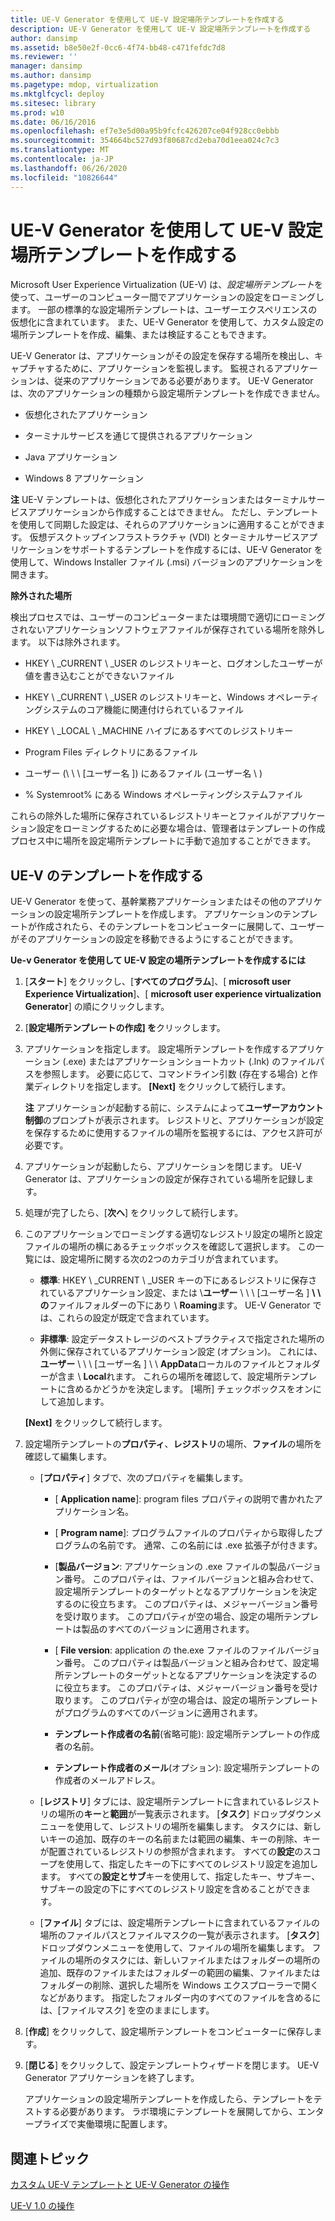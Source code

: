 ```yaml
---
title: UE-V Generator を使用して UE-V 設定場所テンプレートを作成する
description: UE-V Generator を使用して UE-V 設定場所テンプレートを作成する
author: dansimp
ms.assetid: b8e50e2f-0cc6-4f74-bb48-c471fefdc7d8
ms.reviewer: ''
manager: dansimp
ms.author: dansimp
ms.pagetype: mdop, virtualization
ms.mktglfcycl: deploy
ms.sitesec: library
ms.prod: w10
ms.date: 06/16/2016
ms.openlocfilehash: ef7e3e5d00a95b9fcfc426207ce04f928cc0ebbb
ms.sourcegitcommit: 354664bc527d93f80687cd2eba70d1eea024c7c3
ms.translationtype: MT
ms.contentlocale: ja-JP
ms.lasthandoff: 06/26/2020
ms.locfileid: "10826644"
---
```

# UE-V Generator を使用して UE-V 設定場所テンプレートを作成する


Microsoft User Experience Virtualization (UE-V) は、*設定場所テンプレート*を使って、ユーザーのコンピューター間でアプリケーションの設定をローミングします。 一部の標準的な設定場所テンプレートは、ユーザーエクスペリエンスの仮想化に含まれています。 また、UE-V Generator を使用して、カスタム設定の場所テンプレートを作成、編集、または検証することもできます。

UE-V Generator は、アプリケーションがその設定を保存する場所を検出し、キャプチャするために、アプリケーションを監視します。 監視されるアプリケーションは、従来のアプリケーションである必要があります。 UE-V Generator は、次のアプリケーションの種類から設定場所テンプレートを作成できません。

-   仮想化されたアプリケーション

-   ターミナルサービスを通じて提供されるアプリケーション

-   Java アプリケーション

-   Windows 8 アプリケーション

**注** UE-V テンプレートは、仮想化されたアプリケーションまたはターミナルサービスアプリケーションから作成することはできません。 ただし、テンプレートを使用して同期した設定は、それらのアプリケーションに適用することができます。 仮想デスクトップインフラストラクチャ (VDI) とターミナルサービスアプリケーションをサポートするテンプレートを作成するには、UE-V Generator を使用して、Windows Installer ファイル (.msi) バージョンのアプリケーションを開きます。

 

**除外された場所**

検出プロセスでは、ユーザーのコンピューターまたは環境間で適切にローミングされないアプリケーションソフトウェアファイルが保存されている場所を除外します。 以下は除外されます。

-   HKEY \ _CURRENT \ _USER のレジストリキーと、ログオンしたユーザーが値を書き込むことができないファイル

-   HKEY \ _CURRENT \ _USER のレジストリキーと、Windows オペレーティングシステムのコア機能に関連付けられているファイル

-   HKEY \ _LOCAL \ _MACHINE ハイブにあるすべてのレジストリキー

-   Program Files ディレクトリにあるファイル

-   ユーザー (\ \ \ [ユーザー名 \]) にあるファイル (ユーザー名 \ \)

-   % Systemroot% にある Windows オペレーティングシステムファイル

これらの除外した場所に保存されているレジストリキーとファイルがアプリケーション設定をローミングするために必要な場合は、管理者はテンプレートの作成プロセス中に場所を設定場所テンプレートに手動で追加することができます。

## UE-V のテンプレートを作成する


UE-V Generator を使って、基幹業務アプリケーションまたはその他のアプリケーションの設定場所テンプレートを作成します。 アプリケーションのテンプレートが作成されたら、そのテンプレートをコンピューターに展開して、ユーザーがそのアプリケーションの設定を移動できるようにすることができます。

**Ue-v Generator を使用して UE-V 設定の場所テンプレートを作成するには**

1.  [**スタート**] をクリックし、[**すべてのプログラム**]、[ **microsoft user Experience Virtualization**]、[ **microsoft user experience virtualization Generator**] の順にクリックします。

2.  [**設定場所テンプレートの作成] を**クリックします。

3.  アプリケーションを指定します。 設定場所テンプレートを作成するアプリケーション (.exe) またはアプリケーションショートカット (.lnk) のファイルパスを参照します。 必要に応じて、コマンドライン引数 (存在する場合) と作業ディレクトリを指定します。 **[Next]** をクリックして続行します。

    **注** アプリケーションが起動する前に、システムによって**ユーザーアカウント制御**のプロンプトが表示されます。 レジストリと、アプリケーションが設定を保存するために使用するファイルの場所を監視するには、アクセス許可が必要です。

     

4.  アプリケーションが起動したら、アプリケーションを閉じます。 UE-V Generator は、アプリケーションの設定が保存されている場所を記録します。

5.  処理が完了したら、[**次へ**] をクリックして続行します。

6.  このアプリケーションでローミングする適切なレジストリ設定の場所と設定ファイルの場所の横にあるチェックボックスを確認して選択します。 この一覧には、設定場所に関する次の2つのカテゴリが含まれています。

    -   **標準**: HKEY \ _CURRENT \ _USER キーの下にあるレジストリに保存されているアプリケーション設定、または \\**ユーザー** \ \ \ [ユーザー名 \] **\ \ の**ファイルフォルダーの下にあり  \\  **Roaming**ます。 UE-V Generator では、これらの設定が既定で含まれています。

    -   **非標準**: 設定データストレージのベストプラクティスで指定された場所の外側に保存されているアプリケーション設定 (オプション)。 これには、**ユーザー** \ \ \ [ユーザー名 \] \ \ **AppData**ローカルのファイルとフォルダーが含ま  \\  **Local**れます。 これらの場所を確認して、設定場所テンプレートに含めるかどうかを決定します。 [場所] チェックボックスをオンにして追加します。

    **[Next]** をクリックして続行します。

7.  設定場所テンプレートの**プロパティ**、**レジストリ**の場所、**ファイル**の場所を確認して編集します。

    -   [**プロパティ**] タブで、次のプロパティを編集します。

        -   [ **Application name**]: program files プロパティの説明で書かれたアプリケーション名。

        -   [ **Program name**]: プログラムファイルのプロパティから取得したプログラムの名前です。 通常、この名前には .exe 拡張子が付きます。

        -   [**製品バージョン**: アプリケーションの .exe ファイルの製品バージョン番号。 このプロパティは、ファイルバージョンと組み合わせて、設定場所テンプレートのターゲットとなるアプリケーションを決定するのに役立ちます。 このプロパティは、メジャーバージョン番号を受け取ります。 このプロパティが空の場合、設定の場所テンプレートは製品のすべてのバージョンに適用されます。

        -   [ **File version**: application の the.exe ファイルのファイルバージョン番号。 このプロパティは製品バージョンと組み合わせて、設定場所テンプレートのターゲットとなるアプリケーションを決定するのに役立ちます。 このプロパティは、メジャーバージョン番号を受け取ります。 このプロパティが空の場合は、設定の場所テンプレートがプログラムのすべてのバージョンに適用されます。

        -   **テンプレート作成者の名前**(省略可能): 設定場所テンプレートの作成者の名前。

        -   **テンプレート作成者のメール**(オプション): 設定場所テンプレートの作成者のメールアドレス。

    -   [**レジストリ**] タブには、設定場所テンプレートに含まれているレジストリの場所の**キー**と**範囲**が一覧表示されます。 [**タスク**] ドロップダウンメニューを使用して、レジストリの場所を編集します。 タスクには、新しいキーの追加、既存のキーの名前または範囲の編集、キーの削除、キーが配置されているレジストリの参照が含まれます。 すべての**設定**のスコープを使用して、指定したキーの下にすべてのレジストリ設定を追加します。 すべての**設定とサブ**キーを使用して、指定したキー、サブキー、サブキーの設定の下にすべてのレジストリ設定を含めることができます。

    -   [**ファイル**] タブには、設定場所テンプレートに含まれているファイルの場所のファイルパスとファイルマスクの一覧が表示されます。 [**タスク**] ドロップダウンメニューを使用して、ファイルの場所を編集します。 ファイルの場所のタスクには、新しいファイルまたはフォルダーの場所の追加、既存のファイルまたはフォルダーの範囲の編集、ファイルまたはフォルダーの削除、選択した場所を Windows エクスプローラーで開くなどがあります。 指定したフォルダー内のすべてのファイルを含めるには、[ファイルマスク] を空のままにします。

8.  [**作成**] をクリックして、設定場所テンプレートをコンピューターに保存します。

9.  [**閉じる**] をクリックして、設定テンプレートウィザードを閉じます。 UE-V Generator アプリケーションを終了します。

    アプリケーションの設定場所テンプレートを作成したら、テンプレートをテストする必要があります。 ラボ環境にテンプレートを展開してから、エンタープライズで実働環境に配置します。

## 関連トピック


[カスタム UE-V テンプレートと UE-V Generator の操作](working-with-custom-ue-v-templates-and-the-ue-v-generator.md)

[UE-V 1.0 の操作](operations-for-ue-v-10.md)

 

 





